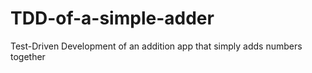 # TDD-of-a-simple-adder
Test-Driven Development of an addition app that simply adds numbers together
